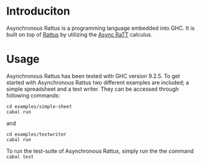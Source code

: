 # Introduciton

Asynchronous Rattus is a programming language embedded into GHC. It is built on top of [Rattus](https://github.com/pa-ba/Rattus) by utilizing the [Async RaTT](https://arxiv.org/abs/2303.03170) calculus.

# Usage

Asynchronous Rattus has been tested with GHC version 9.2.5. To get started with Asynchronous Rattus two different examples are included; a simple spreadsheet and a text writer. They can be accessed through following commands:
```
cd examples/simple-sheet
cabal run
```
and
```
cd examples/textwriter
cabal run
```

To run the test-suite of Asynchronous Rattus, simply run the the command `cabal test`
